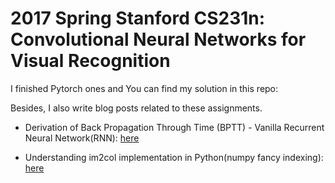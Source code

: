 # 2017 Spring Stanford CS231n: Convolutional Neural Networks for Visual Recognition

I finished Pytorch ones and You can find my solution in this repo:

Besides, I also write blog posts related to these assignments.

* Derivation of Back Propagation Through Time (BPTT) - Vanilla Recurrent Neural Network(RNN): [here](https://fdsmlhn.github.io/2017/10/22/Derivation%20of%20Back%20Propagation%20Through%20Time%20\(BPTT\)%20-%20Vanilla%20Recurrent%20Neural%20Network\(RNN\)/)

* Understanding im2col implementation in Python(numpy fancy indexing): [here](https://fdsmlhn.github.io/2017/11/02/Understanding%20im2col%20implementation%20in%20Python\(numpy%20fancy%20indexing\)/)

